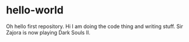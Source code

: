 # hello-world
Oh hello first repository.
Hi I am doing the code thing and writing stuff. Sir Zajora is now playing Dark Souls II.
